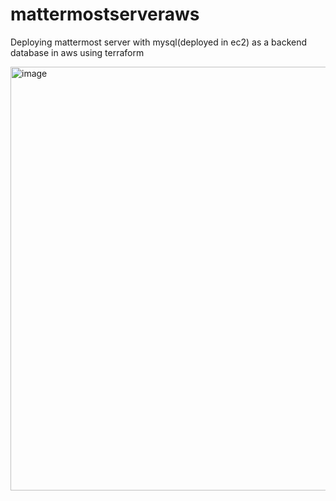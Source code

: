 # mattermostserveraws
Deploying mattermost server with mysql(deployed in ec2) as a backend database in aws using terraform


<img width="678" alt="image" src="https://user-images.githubusercontent.com/116753469/200465988-232328dd-aa86-4574-9d1c-710e419b13d0.png">
